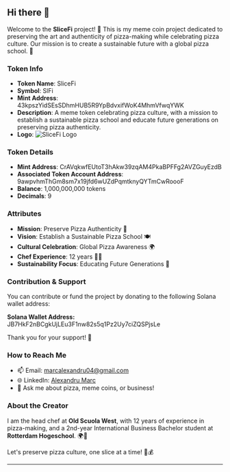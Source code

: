 ## Hi there 👋

Welcome to the **SliceFi** project! 🍕 This is my meme coin project dedicated to preserving the art and authenticity of pizza-making while celebrating pizza culture. Our mission is to create a sustainable future with a global pizza school. 🌱

### Token Info

- **Token Name**: SliceFi
- **Symbol**: SlFi
- **Mint Address**: 43kpszYidSEsSDhmHUB5R9YpBdvxifWoK4MhmVfwqYWK
- **Description**: A meme token celebrating pizza culture, with a mission to establish a sustainable pizza school and educate future generations on preserving pizza authenticity.
- **Logo**: ![SliceFi Logo](https://i.imgur.com/yuf8Qg3.png)

### Token Details

- **Mint Address**: CrAVqkwfEUtoT3hAkw39zqAM4PkaBPFFg2AVZGuyEzdB
- **Associated Token Account Address**: 9awpvhmThGm8sm7x19jfd6wUZdPqmtknyQYTmCwRoooF
- **Balance**: 1,000,000,000 tokens
- **Decimals**: 9

### Attributes

- **Mission**: Preserve Pizza Authenticity 🍕
- **Vision**: Establish a Sustainable Pizza School 🍽️
- **Cultural Celebration**: Global Pizza Awareness 🌍
- **Chef Experience**: 12 years 👨‍🍳
- **Sustainability Focus**: Educating Future Generations 🌱

### Contribution & Support

You can contribute or fund the project by donating to the following Solana wallet address:

**Solana Wallet Address:**
JB7HkF2nBCgkUjLEu3F1nw82s5q1Pz2Uy7ciZQSPjsLe

Thank you for your support! 🙏

### How to Reach Me

- 📫 Email: marcalexandru04@gmail.com  
- 🌐 LinkedIn: [Alexandru Marc](https://www.linkedin.com)  
- 💬 Ask me about pizza, meme coins, or business!

### About the Creator

I am the head chef at **Old Scuola West**, with 12 years of experience in pizza-making, and a 2nd-year International Business Bachelor student at **Rotterdam Hogeschool**. 🌍🍕

Let's preserve pizza culture, one slice at a time! 🍕💰

---
